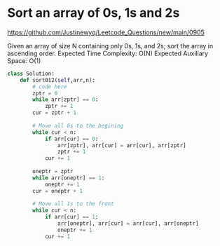 # Sort an array of 0s, 1s and 2s

https://github.com/Justinewyq/Leetcode_Questions/new/main/0905

Given an array of size N containing only 0s, 1s, and 2s; sort the array in ascending order.
Expected Time Complexity: O(N)
Expected Auxiliary Space: O(1)

```python
class Solution:
    def sort012(self,arr,n):
        # code here
        zptr = 0
        while arr[zptr] == 0:
            zptr += 1
        cur = zptr + 1
        
        # Move all 0s to the begining
        while cur < n:
            if arr[cur] == 0:
                arr[zptr], arr[cur] = arr[cur], arr[zptr]
                zptr += 1
            cur += 1
        
        oneptr = zptr
        while arr[oneptr] == 1:
            oneptr += 1
        cur = oneptr + 1
        
        # Move all 1s to the front
        while cur < n:
            if arr[cur] == 1:
                arr[oneptr], arr[cur] = arr[cur], arr[oneptr]
                oneptr += 1
            cur += 1
```
